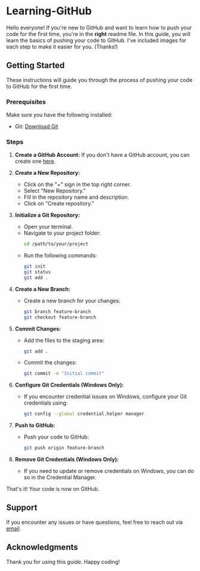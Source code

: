 # Learning-GitHub

Hello everyone! If you're new to GitHub and want to learn how to push your code for the first time, you're in the **right** readme file. In this guide, you will learn the basics of pushing your code to GitHub. I've included images for each step to make it easier for you. (Thanks!)

## Getting Started

These instructions will guide you through the process of pushing your code to GitHub for the first time.

### Prerequisites

Make sure you have the following installed:

- Git: [Download Git](https://git-scm.com/downloads)

### Steps

1. **Create a GitHub Account:**
   If you don't have a GitHub account, you can create one [here](https://github.com/).

2. **Create a New Repository:**
   - Click on the "+" sign in the top right corner.
   - Select "New Repository."
   - Fill in the repository name and description.
   - Click on "Create repository."

3. **Initialize a Git Repository:**
   - Open your terminal.
   - Navigate to your project folder:
     ```bash
     cd /path/to/your/project
     ```
   - Run the following commands:
     ```bash
     git init
     git status
     git add .
     ```

4. **Create a New Branch:**
   - Create a new branch for your changes:
     ```bash
     git branch feature-branch
     git checkout feature-branch
     ```

5. **Commit Changes:**
   - Add the files to the staging area:
     ```bash
     git add .
     ```
   - Commit the changes:
     ```bash
     git commit -m "Initial commit"
     ```

6. **Configure Git Credentials (Windows Only):**
   - If you encounter credential issues on Windows, configure your Git credentials using:
     ```bash
     git config --global credential.helper manager
     ```

7. **Push to GitHub:**
   - Push your code to GitHub:
     ```bash
     git push origin feature-branch
     ```

8. **Remove Git Credentials (Windows Only):**
   - If you need to update or remove credentials on Windows, you can do so in the Credential Manager.

That's it! Your code is now on GitHub.

## Support

If you encounter any issues or have questions, feel free to reach out via [email](mailto:your.email@example.com).

## Acknowledgments

Thank you for using this guide. Happy coding!
